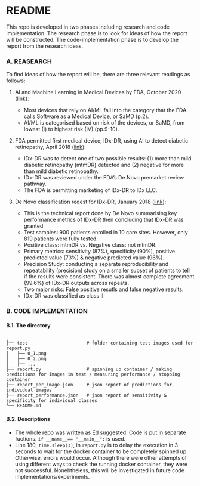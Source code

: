# README #

This repo is developed in two phases including research and code implementation. The research phase is to look for ideas of how the report will be constructed. The code-implementation phase is to develop the report from the research ideas. 

### A. REASEARCH ###
To find ideas of how the report will be, there are three relevant readings as follows:

1. AI and Machine Learning in Medical Devices by FDA, October 2020 ([link](https://en.calameo.com/read/00634950448209b7afde0)):
    * Most devices that rely on AI/ML fall into the category that the FDA calls Software as a Medical Device, or SaMD (p.2).
    * AI/ML is categorised based on risk of the devices, or SaMD, from lowest (I) to highest risk (IV) (pp.9-10).

2. FDA permitted first medical device, IDx-DR, using AI to detect diabetic retinopathy, April 2018 ([link](https://www.fda.gov/news-events/press-announcements/fda-permits-marketing-artificial-intelligence-based-device-detect-certain-diabetes-related-eye)):
    * IDx-DR was to detect one of two possible results: (1) more than mild diabetic retinopathy (mtmDR) detected and (2) negative for more than mild diabetic retinopathy. 
    * IDx-DR was reviewed under the FDA’s De Novo premarket review pathway. 
    * The FDA is permitting marketing of IDx-DR to IDx LLC.

3. De Novo classification reqest for IDx-DR, January 2018 ([link](https://www.accessdata.fda.gov/cdrh_docs/reviews/DEN180001.pdf)):
    * This is the technical report done by De Novo summarising key performance metrics of IDx-DR then concluding that IDx-DR was granted. 
    * Test samples: 900 patients enrolled in 10 care sites. However, only 819 patients were fully tested. 
    * Positive class: mtmDR vs. Negative class: not mtmDR.
    * Primary metrics: sensitivity (87%), specificity (90%), positive predicted value (73%) & negative predicted value (96%). 
    * Precision Study: conducting a separate reproducibility and repeatability (precision) study on a smaller subset of patients to tell if the results were consistent. There was almost complete agreement (99.6%) of IDx-DR outputs across repeats.
    * Two major risks: False positive resutls and false negative results. 
    * IDx-DR was classified as class II.

### B. CODE IMPLEMENTATION ###

#### B.1. The directory
    .
    ├── test                      # folder containing test images used for report.py         
    │   ├── 0_1.png   
    │   ├── 0_2.png                   
    │   ├── ...           
    ├── report.py    	          # spinning up container / making predictions for images in test / measuring performance / stopping container 
    ├── report_per_image.json     # json report of predictions for individual images
    ├── report_performance.json   # json report of sensitivity & specificity for individual classes
    └── README.md

#### B.2. Descriptions
- The whole repo was written as Ed suggested. Code is put in separate fuctions. `if __name__== "__main__":` is used. 
- Line 180, `time.sleep(3)`, in `report.py` is to delay the execution in 3 seconds to wait for the docker container to be completely spinned up. Otherwise, errors would occur. Although there were other attempts of using different ways to check the running docker container, they were not successful. Nonehtheless, this will be investigated in future code implementations/experiments.